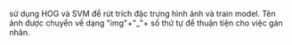 sử dụng HOG và SVM để rút trích đặc trưng hình ảnh và train model. Tên ảnh được chuyển về dạng "img"+"_"+ số thứ tự để thuận tiện cho việc gán nhãn.